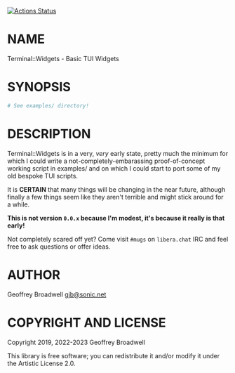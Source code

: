 [![Actions Status](https://github.com/japhb/Terminal-Widgets/actions/workflows/test.yml/badge.svg)](https://github.com/japhb/Terminal-Widgets/actions)

NAME
====

Terminal::Widgets - Basic TUI Widgets

SYNOPSIS
========

```raku
# See examples/ directory!
```

DESCRIPTION
===========

Terminal::Widgets is in a very, *very* early state, pretty much the minimum for which I could write a not-completely-embarassing proof-of-concept working script in examples/ and on which I could start to port some of my old bespoke TUI scripts.

It is **CERTAIN** that many things will be changing in the near future, although finally a few things seem like they aren't terrible and might stick around for a while.

**This is not version `0.0.x` because I'm modest, it's because it really is that early!**

Not completely scared off yet? Come visit `#mugs` on `libera.chat` IRC and feel free to ask questions or offer ideas.

AUTHOR
======

Geoffrey Broadwell <gjb@sonic.net>

COPYRIGHT AND LICENSE
=====================

Copyright 2019, 2022-2023 Geoffrey Broadwell

This library is free software; you can redistribute it and/or modify it under the Artistic License 2.0.

